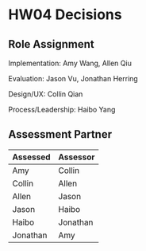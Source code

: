 # HW04 Decisions
## Role Assignment
Implementation: Amy Wang,	Allen Qiu

Evaluation: Jason Vu, Jonathan Herring

Design/UX: Collin Qian

Process/Leadership: Haibo Yang

## Assessment Partner
| Assessed  | Assessor |
|-----------|----------|
| Amy       | Collin   |
| Collin    | Allen    |
| Allen     | Jason    |
| Jason     | Haibo    |
| Haibo     | Jonathan |
| Jonathan  | Amy      |
